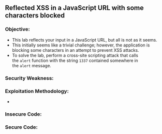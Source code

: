## Reflected XSS in a JavaScript URL with some characters blocked

### Objective:
- This lab reflects your input in a JavaScript URL, but all is not as it seems. 
- This initially seems like a trivial challenge; however, the application is blocking some characters in an attempt to prevent XSS attacks.
- To solve the lab, perform a cross-site scripting attack that calls the `alert` function with the string `1337` contained somewhere in the `alert` message.

### Security Weakness:

### Exploitation Methodology:
- 

### Insecure Code:

### Secure Code:

